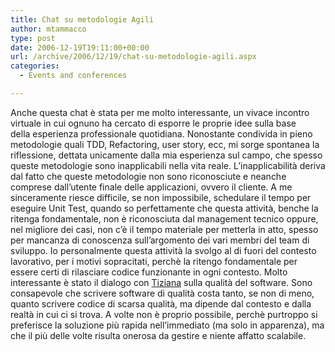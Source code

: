 ```yaml
---
title: Chat su metodologie Agili
author: mtammacco
type: post
date: 2006-12-19T19:11:00+00:00
url: /archive/2006/12/19/chat-su-metodologie-agili.aspx
categories:
  - Events and conferences

---
```

Anche questa chat è stata per me molto interessante, un vivace incontro virtuale in cui ognuno ha cercato di esporre le proprie idee sulla base della esperienza professionale quotidiana. Nonostante condivida in pieno metodologie quali TDD, Refactoring, user story, ecc, mi sorge spontanea la riflessione, dettata unicamente dalla mia esperienza sul campo, che spesso queste metodologie sono inapplicabili nella vita reale. L&#8217;inapplicabilità deriva dal fatto che queste metodologie non sono riconosciute e neanche comprese dall&#8217;utente finale delle applicazioni, ovvero il cliente. A me sinceramente riesce difficile, se non impossibile, schedulare il tempo per eseguire Unit Test, quando so perfettamente che questa attività, benche la ritenga fondamentale, non è riconosciuta dal management tecnico oppure, nel migliore dei casi, non c&#8217;è il tempo materiale per metterla in atto, spesso per mancanza di conoscenza sull&#8217;argomento dei vari membri del team di sviluppo. Io personalmente questa attività la svolgo al di fuori del contesto lavorativo, per i motivi sopracitati, perchè la ritengo fondamentale per essere certi di rilasciare codice funzionante in ogni contesto. Molto interessante è stato il dialogo con <a title="" href="http://www.dotnetside.org/blogs/tiziana/default.aspx" target="" name="" rel="noopener">Tiziana</a> sulla qualità del software. Sono consapevole che scrivere software di qualità costa tanto, se non di meno, quanto scrivere codice di scarsa qualità, ma dipende dal contesto e dalla realtà in cui ci si trova. A volte non è proprio possibile, perchè purtroppo si preferisce la soluzione più rapida nell&#8217;immediato (ma solo in apparenza), ma che il più delle volte risulta onerosa da gestire e niente affatto scalabile.